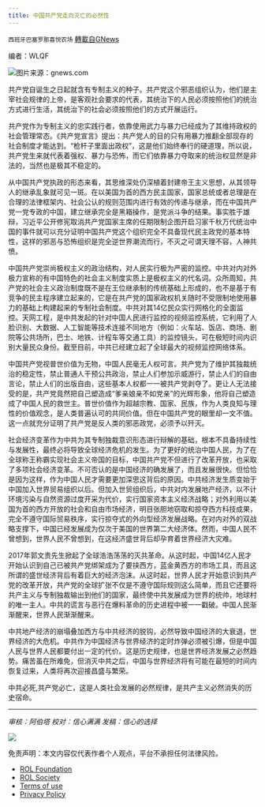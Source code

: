 ```yaml
---
title: 中国共产党走向灭亡的必然性
---
```

`西班牙巴塞罗那喜悦农场` [轉載自GNews](https://gnews.org/zh-hans/2049719/)

编者：WLQF

![](https://assets.gnews.org/wp-content/uploads/2022/02/封面十一.jpg)图片来源：gnews.com

共产党自诞生之日起就含有专制主义的种子。共产党这个邪恶组织认为，他们是主宰社会规律的上帝，是客观社会要求的代表，其统治下的人民必须按照他们的统治方式进行生活，其统治下的社会必须按照他们的方式开展运行。

共产党作为专制主义的忠实践行者，依靠使用武力与暴力已经成为了其维持政权的社会管理常态。《共产党宣言》提出：共产党人的目的只有用暴力推翻全部现存的社会制度才能达到。“枪杆子里面出政权”，这是他们始终奉行的硬道理，所以说，共产党生来就代表着强权、暴力与恐怖，而它们依靠暴力夺取来的统治权显然是非法的，当然也是极其不稳定的。

从中国共产党执政的形态来看，其思维深处仍深植着封建帝王主义思想，从其领导人的继承乱象就可见一斑。在以美国为首的西方民主国家，国家总统或者总理是在合理的法律框架内、社会公认的规则范围内进行有效的传递与继承，而在中国共产党一党专政的中国，建立继承完全是黑箱操作，是党派斗争的结果。事实胜于雄辩，习近平公开修宪取消共产党国家主席的任期限制企图开启习家千秋万代统治中国的事件就可以充分证明中国共产党这个组织完全不具备现代民主政党的基本特性，这样的邪恶与恐怖组织是完全逆世界潮流而行，不灭之可谓天理不容，人神共愤。

中国共产党崇尚极权主义的政治结构，对人民实行极为严密的监控。中共对内对外极力宣称的有中国特色的社会主义制度实质上是极权主义的代名词。众所周知，共产党的社会主义政治制度既不是在王位继承制的传统基础上形成的，也不是基于有竞争的民主程序建立起来的，它是在共产党的国家政权机关随时不受限制地使用暴力的基础上构建起来的专制社会制度。中共对其14亿民众实行网格化的全面监控。天网工程，是中共发起的针对中国人民进行监控的视频监控系统，它利用了人脸识别、大数据、人工智能等技术连接不同地方（例如：火车站、饭店、商场、剧院等公共场所，巴士、地铁、计程车等交通工具）的监控镜头，可在极短时间内识别大量民众身份。截至目前，中共已经建立起了全球最大的视频监控网络体系。

中国共产党视普世价值为无物，中国人民毫无人权可言。共产党为了维护其独裁统治的稳定性，禁止普通人干预公共政治，禁止人们参加示威游行，禁止人们的自由言论，禁止人们的出版自由，这些基本人权都一一被共产党剥夺了。更让人无法接受的是，共产党竟然把自己塑造成“爹亲娘亲不如党亲”的光辉形象，他将自己塑造成了中国人民的救世主。普世价值作为超越宗教、国家、民族，作为人类良知与理性的价值观念，是人类普遍认可的共同价值。但在中国共产党的眼里却一文不值。这一点就充分证明了共产党是反人类的邪恶政党，必须予以歼灭。

社会经济变革作为中共为其专制独裁意识形态进行辩解的基础，根本不具备持续性与发展性，最终必将导致全球经济危机的发生。为了更好的统治中国人民，为了在全球称王称霸实现社会主义帝国的目标，中国共产党不但进行了改革开放，也采取了多项社会经济变革。不可否认的是中国经济的确发展了，而且发展很快。但恰恰是因为这样，作为中国人民才需要更加深思这背后的原因。中共经济发生质变始于中国加入世界贸易组织以后。但加入世贸组织后，中共对内发展地产经济，以不计环境污染与自然资源过度开采为代价，实行国家资本主义经济战略；对外利用以美国为首的西方开放的社会和自由市场经济，明目张胆地窃取和掠夺西方科技成果，完全不遵守国际贸易秩序，实行掠夺式的外向型经济发展战略。在对内对外的双战略支撑下，中国已经发展成为仅次于美国的世界第二大经济体。然而，中国人民不曾想到，世界人民不曾想到，在这经济盛世背后却孕育着世界经济大灾难。

2017年郭文贵先生掀起了全球浩浩荡荡的灭共革命。从这时起，中国14亿人民才开始认识到自己已被共产党绑架成为了要挟西方，蓝金黄西方的市场工具，而且这所谓的盛世经济背后有着巨大的经济泡沫。从这时起，世界人民才开始意识到共产党的改革开放，共产党的全球扩张不仅是不遵守国际规则这么简单，而且它还要将共产主义与专制独裁输出到他们的国家，最终使中共发展成为世界的统帅，地球村的唯一主人。中共的谎言与恶行在爆料革命的历史进程中被一一戳破。中国人民渐渐醒来，世界人民渐渐醒来。

中共地产经济的崩塌叠加西方与中共经济的脱钩，必然导致中国经济的大衰退，世界经济的大危机。中共作为中国经济与世界经济的定时炸弹必须被引爆，但是中国人民与世界人民都要付出一定的代价。这是历史规律，也是世界经济发展之必然趋势。痛苦虽在所难免，但消灭中共之后，中国与世界经济将有可能在最短的时间内恢复过来，人类将再次迎接昌盛与繁荣。

中共必死,共产党必亡，这是人类社会发展的必然规律，是共产主义必然消失的历史宿命。

* * *

*审核：阿伯塔
校对：信心满满
发稿：信心的选择*

![](https://assets.gnews.org/wp-content/uploads/2022/02/西喜-7.jpeg)

 

免责声明：本文内容仅代表作者个人观点，平台不承担任何法律风险。

- [ROL Foundation](https://rolfoundation.org/)
- [ROL Society](https://rolsociety.org/)
- [Terms of use](https://gnews.org/terms-of-use-3/)
- [Privacy Policy](https://gnews.org/privacy-policy/)
